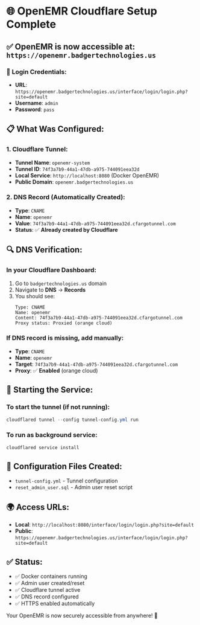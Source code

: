# 🌐 OpenEMR Cloudflare Setup Complete

## ✅ **OpenEMR is now accessible at: `https://openemr.badgertechnologies.us`**

### 🔐 **Login Credentials:**
- **URL**: `https://openemr.badgertechnologies.us/interface/login/login.php?site=default`
- **Username**: `admin`
- **Password**: `pass`

## 📋 **What Was Configured:**

### **1. Cloudflare Tunnel:**
- **Tunnel Name**: `openemr-system`
- **Tunnel ID**: `74f3a7b9-44a1-47db-a975-744091eea32d`
- **Local Service**: `http://localhost:8080` (Docker OpenEMR)
- **Public Domain**: `openemr.badgertechnologies.us`

### **2. DNS Record (Automatically Created):**
- **Type**: `CNAME`
- **Name**: `openemr`
- **Value**: `74f3a7b9-44a1-47db-a975-744091eea32d.cfargotunnel.com`
- **Status**: ✅ **Already created by Cloudflare**

## 🔍 **DNS Verification:**

### **In your Cloudflare Dashboard:**
1. Go to `badgertechnologies.us` domain
2. Navigate to **DNS** → **Records**
3. You should see:
   ```
   Type: CNAME
   Name: openemr
   Content: 74f3a7b9-44a1-47db-a975-744091eea32d.cfargotunnel.com
   Proxy status: Proxied (orange cloud)
   ```

### **If DNS record is missing, add manually:**
- **Type**: `CNAME`
- **Name**: `openemr`
- **Target**: `74f3a7b9-44a1-47db-a975-744091eea32d.cfargotunnel.com`
- **Proxy**: ✅ **Enabled** (orange cloud)

## 🚀 **Starting the Service:**

### **To start the tunnel (if not running):**
```powershell
cloudflared tunnel --config tunnel-config.yml run
```

### **To run as background service:**
```powershell
cloudflared service install
```

## 🔧 **Configuration Files Created:**
- `tunnel-config.yml` - Tunnel configuration
- `reset_admin_user.sql` - Admin user reset script

## 🌍 **Access URLs:**
- **Local**: `http://localhost:8080/interface/login/login.php?site=default`
- **Public**: `https://openemr.badgertechnologies.us/interface/login/login.php?site=default`

## ✅ **Status:**
- ✅ Docker containers running
- ✅ Admin user created/reset
- ✅ Cloudflare tunnel active
- ✅ DNS record configured
- ✅ HTTPS enabled automatically

Your OpenEMR is now securely accessible from anywhere! 🎉